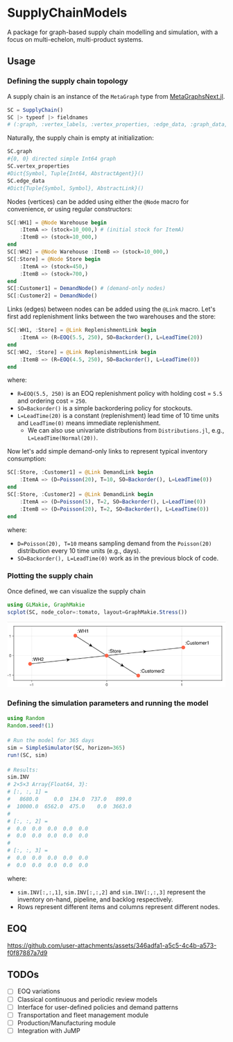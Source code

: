 # SupplyChainModels

A package for graph-based supply chain modelling and simulation, with a focus on multi-echelon, multi-product systems.

## Usage

### Defining the supply chain topology

A supply chain is an instance of the `MetaGraph` type from [MetaGraphsNext.jl](https://juliagraphs.org/MetaGraphsNext.jl/stable/api/#MetaGraphsNext.MetaGraph).
```julia
SC = SupplyChain()
SC |> typeof |> fieldnames
# (:graph, :vertex_labels, :vertex_properties, :edge_data, :graph_data, :weight_function, :default_weight)
```

Naturally, the supply chain is empty at initialization:
```julia
SC.graph
#{0, 0} directed simple Int64 graph
SC.vertex_properties
#Dict{Symbol, Tuple{Int64, AbstractAgent}}()
SC.edge_data
#Dict{Tuple{Symbol, Symbol}, AbstractLink}()
```

Nodes (vertices) can be added using either the `@Node` macro for convenience, or using regular constructors:
```julia
SC[:WH1] = @Node Warehouse begin
    :ItemA => (stock=10_000,) # (initial stock for ItemA)
    :ItemB => (stock=10_000,)
end
SC[:WH2] = @Node Warehouse :ItemB => (stock=10_000,)
SC[:Store] = @Node Store begin
    :ItemA => (stock=450,)
    :ItemB => (stock=700,)
end
SC[:Customer1] = DemandNode() # (demand-only nodes)
SC[:Customer2] = DemandNode()
```

Links (edges) between nodes can be added using the `@Link` macro. Let's first add replenishment links between the two warehouses and the store:
```julia
SC[:WH1, :Store] = @Link ReplenishmentLink begin
    :ItemA => (R=EOQ(5.5, 250), SO=Backorder(), L=LeadTime(20))
end
SC[:WH2, :Store] = @Link ReplenishmentLink begin
    :ItemB => (R=EOQ(4.5, 250), SO=Backorder(), L=LeadTime(0))
end
```
where:
- `R=EOQ(5.5, 250)` is an EOQ replenishment policy with holding cost = `5.5` and ordering cost = `250`.
- `SO=Backorder()` is a simple backordering policy for stockouts.
- `L=LeadTime(20)` is a constant (replenishment) lead time of 10 time units and `LeadTime(0)` means immediate replenishment.
  - We can also use univariate distributions from `Distributions.jl`, e.g., `L=LeadTime(Normal(20))`.

Now let's add simple demand-only links to represent typical inventory consumption:
```julia
SC[:Store, :Customer1] = @Link DemandLink begin
    :ItemA => (D=Poisson(20), T=10, SO=Backorder(), L=LeadTime(0))
end
SC[:Store, :Customer2] = @Link DemandLink begin
    :ItemA => (D=Poisson(5), T=2, SO=Backorder(), L=LeadTime(0))
    :ItemB => (D=Poisson(20), T=2, SO=Backorder(), L=LeadTime(0))
end
```
where:
- `D=Poisson(20), T=10` means sampling demand from the `Poisson(20)` distribution every 10 time units (e.g., days).
- `SO=Backorder(), L=LeadTime(0)` work as in the previous block of code.

### Plotting the supply chain

Once defined, we can visualize the supply chain
```julia
using GLMakie, GraphMakie
scplot(SC, node_color=:tomato, layout=GraphMakie.Stress())
```

![SC Plot Example 1](docs/src/assets/sc1.png)

### Defining the simulation parameters and running the model

```julia
using Random
Random.seed!(1)

# Run the model for 365 days
sim = SimpleSimulator(SC, horizon=365)
run!(SC, sim)

# Results:
sim.INV
# 2×5×3 Array{Float64, 3}:
# [:, :, 1] =
#   8680.0     0.0  134.0  737.0   899.0
#  10000.0  6562.0  475.0    0.0  3663.0
# 
# [:, :, 2] =
#  0.0  0.0  0.0  0.0  0.0
#  0.0  0.0  0.0  0.0  0.0
# 
# [:, :, 3] =
#  0.0  0.0  0.0  0.0  0.0
#  0.0  0.0  0.0  0.0  0.0
```
where:
- `sim.INV[:,:,1]`, `sim.INV[:,:,2]` and `sim.INV[:,:,3]` represent the inventory on-hand, pipeline, and backlog respectively.
- Rows represent different items and columns represent different nodes.

## EOQ

https://github.com/user-attachments/assets/346adfa1-a5c5-4c4b-a573-f0f87887a7d9

## TODOs
- [ ] EOQ variations
- [ ] Classical continuous and periodic review models
- [ ] Interface for user-defined policies and demand patterns
- [ ] Transportation and fleet management module
- [ ] Production/Manufacturing module
- [ ] Integration with JuMP
